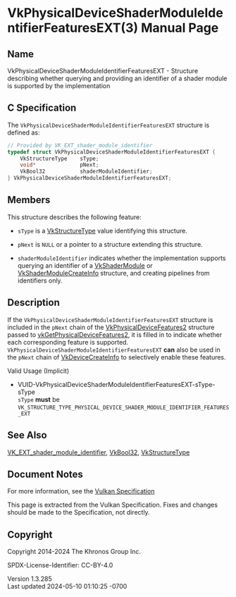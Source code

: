 # VkPhysicalDeviceShaderModuleIdentifierFeaturesEXT(3) Manual Page

## Name

VkPhysicalDeviceShaderModuleIdentifierFeaturesEXT - Structure describing
whether querying and providing an identifier of a shader module is
supported by the implementation



## <a href="#_c_specification" class="anchor"></a>C Specification

The `VkPhysicalDeviceShaderModuleIdentifierFeaturesEXT` structure is
defined as:

``` c
// Provided by VK_EXT_shader_module_identifier
typedef struct VkPhysicalDeviceShaderModuleIdentifierFeaturesEXT {
    VkStructureType    sType;
    void*              pNext;
    VkBool32           shaderModuleIdentifier;
} VkPhysicalDeviceShaderModuleIdentifierFeaturesEXT;
```

## <a href="#_members" class="anchor"></a>Members

This structure describes the following feature:

- `sType` is a [VkStructureType](https://registry.khronos.org/vulkan/specs/1.3-extensions/man/html/VkStructureType.html) value identifying
  this structure.

- `pNext` is `NULL` or a pointer to a structure extending this
  structure.

- <span id="features-shaderModuleIdentifier"></span>
  `shaderModuleIdentifier` indicates whether the implementation supports
  querying an identifier of a [VkShaderModule](https://registry.khronos.org/vulkan/specs/1.3-extensions/man/html/VkShaderModule.html) or
  [VkShaderModuleCreateInfo](https://registry.khronos.org/vulkan/specs/1.3-extensions/man/html/VkShaderModuleCreateInfo.html) structure,
  and creating pipelines from identifiers only.

## <a href="#_description" class="anchor"></a>Description

If the `VkPhysicalDeviceShaderModuleIdentifierFeaturesEXT` structure is
included in the `pNext` chain of the
[VkPhysicalDeviceFeatures2](https://registry.khronos.org/vulkan/specs/1.3-extensions/man/html/VkPhysicalDeviceFeatures2.html) structure
passed to
[vkGetPhysicalDeviceFeatures2](https://registry.khronos.org/vulkan/specs/1.3-extensions/man/html/vkGetPhysicalDeviceFeatures2.html), it is
filled in to indicate whether each corresponding feature is supported.
`VkPhysicalDeviceShaderModuleIdentifierFeaturesEXT` **can** also be used
in the `pNext` chain of [VkDeviceCreateInfo](https://registry.khronos.org/vulkan/specs/1.3-extensions/man/html/VkDeviceCreateInfo.html) to
selectively enable these features.

Valid Usage (Implicit)

- <a
  href="#VUID-VkPhysicalDeviceShaderModuleIdentifierFeaturesEXT-sType-sType"
  id="VUID-VkPhysicalDeviceShaderModuleIdentifierFeaturesEXT-sType-sType"></a>
  VUID-VkPhysicalDeviceShaderModuleIdentifierFeaturesEXT-sType-sType  
  `sType` **must** be
  `VK_STRUCTURE_TYPE_PHYSICAL_DEVICE_SHADER_MODULE_IDENTIFIER_FEATURES_EXT`

## <a href="#_see_also" class="anchor"></a>See Also

[VK_EXT_shader_module_identifier](https://registry.khronos.org/vulkan/specs/1.3-extensions/man/html/VK_EXT_shader_module_identifier.html),
[VkBool32](https://registry.khronos.org/vulkan/specs/1.3-extensions/man/html/VkBool32.html), [VkStructureType](https://registry.khronos.org/vulkan/specs/1.3-extensions/man/html/VkStructureType.html)

## <a href="#_document_notes" class="anchor"></a>Document Notes

For more information, see the <a
href="https://registry.khronos.org/vulkan/specs/1.3-extensions/html/vkspec.html#VkPhysicalDeviceShaderModuleIdentifierFeaturesEXT"
target="_blank" rel="noopener">Vulkan Specification</a>

This page is extracted from the Vulkan Specification. Fixes and changes
should be made to the Specification, not directly.

## <a href="#_copyright" class="anchor"></a>Copyright

Copyright 2014-2024 The Khronos Group Inc.

SPDX-License-Identifier: CC-BY-4.0

Version 1.3.285  
Last updated 2024-05-10 01:10:25 -0700
